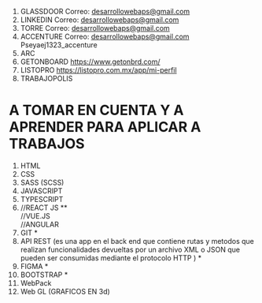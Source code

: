 1. GLASSDOOR      Correo: desarrollowebaps@gmail.com
2. LINKEDIN       Correo: desarrollowebaps@gmail.com
3. TORRE          Correo: desarrollowebaps@gmail.com
4. ACCENTURE      Correo: desarrollowebaps@gmail.com     Pseyaej1323_accenture
5. ARC
6. GETONBOARD       https://www.getonbrd.com/
7. LISTOPRO       https://listopro.com.mx/app/mi-perfil 
8. TRABAJOPOLIS  



# A TOMAR EN CUENTA Y A APRENDER PARA APLICAR A TRABAJOS
1. HTML
2. CSS
3. SASS (SCSS)
4. JAVASCRIPT
5. TYPESCRIPT
6. //REACT JS        **  
     //VUE.JS   
       //ANGULAR
7. GIT               *
8. API REST   (es una app en el back end que contiene rutas y metodos que realizan funcionalidades devueltas por un archivo XML o JSON que
pueden ser consumidas mediante el protocolo HTTP )       *
9. FIGMA             *
10. BOOTSTRAP        *
12. WebPack
11. Web GL (GRAFICOS EN 3d)




